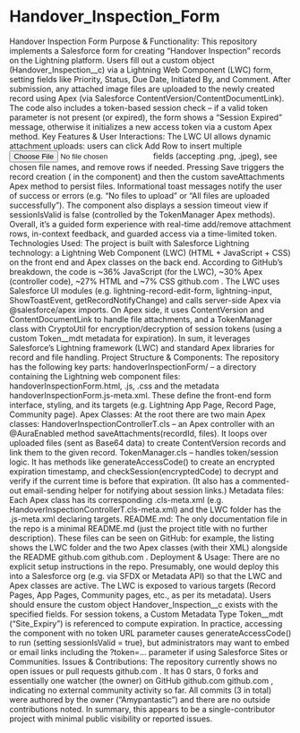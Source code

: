 # Handover_Inspection_Form

Handover Inspection Form
Purpose & Functionality: This repository implements a Salesforce form for creating “Handover Inspection” records on the Lightning platform. Users fill out a custom object (Handover_Inspection__c) via a Lightning Web Component (LWC) form, setting fields like Priority, Status, Due Date, Initiated By, and Comment. After submission, any attached image files are uploaded to the newly created record using Apex (via Salesforce ContentVersion/ContentDocumentLink). The code also includes a token-based session check – if a valid token parameter is not present (or expired), the form shows a “Session Expired” message, otherwise it initializes a new access token via a custom Apex method.
Key Features & User Interactions: The LWC UI allows dynamic attachment uploads: users can click Add Row to insert multiple <input type="file"> fields (accepting .png, .jpeg), see chosen file names, and remove rows if needed. Pressing Save triggers the record creation (<lightning-record-edit-form> in the component) and then the custom saveAttachments Apex method to persist files. Informational toast messages notify the user of success or errors (e.g. “No files to upload” or “All files are uploaded successfully”). The component also displays a session timeout view if sessionIsValid is false (controlled by the TokenManager Apex methods). Overall, it’s a guided form experience with real-time add/remove attachment rows, in-context feedback, and guarded access via a time-limited token.
Technologies Used: The project is built with Salesforce Lightning technology: a Lightning Web Component (LWC) (HTML + JavaScript + CSS) on the front end and Apex classes on the back end. According to GitHub’s breakdown, the code is ~36% JavaScript (for the LWC), ~30% Apex (controller code), ~27% HTML and ~7% CSS
github.com
. The LWC uses Salesforce UI modules (e.g. lightning-record-edit-form, lightning-input, ShowToastEvent, getRecordNotifyChange) and calls server-side Apex via @salesforce/apex imports. On Apex side, it uses ContentVersion and ContentDocumentLink to handle file attachments, and a TokenManager class with CryptoUtil for encryption/decryption of session tokens (using a custom Token__mdt metadata for expiration). In sum, it leverages Salesforce’s Lightning framework (LWC) and standard Apex libraries for record and file handling.
Project Structure & Components: The repository has the following key parts:
handoverInspectionForm/ – a directory containing the Lightning web component files: handoverInspectionForm.html, .js, .css and the metadata handoverInspectionForm.js-meta.xml. These define the front-end form interface, styling, and its targets (e.g. Lightning App Page, Record Page, Community page).
Apex Classes: At the root there are two main Apex classes:
HandoverInspectionControllerT.cls – an Apex controller with an @AuraEnabled method saveAttachments(recordId, files). It loops over uploaded files (sent as Base64 data) to create ContentVersion records and link them to the given record.
TokenManager.cls – handles token/session logic. It has methods like generateAccessCode() to create an encrypted expiration timestamp, and checkSession(encryptedCode) to decrypt and verify if the current time is before that expiration. (It also has a commented-out email-sending helper for notifying about session links.)
Metadata files: Each Apex class has its corresponding .cls-meta.xml (e.g. HandoverInspectionControllerT.cls-meta.xml) and the LWC folder has the .js-meta.xml declaring targets.
README.md: The only documentation file in the repo is a minimal README.md (just the project title with no further description).
These files can be seen on GitHub: for example, the listing shows the LWC folder and the two Apex classes (with their XML) alongside the README
github.com
github.com
.
Deployment & Usage: There are no explicit setup instructions in the repo. Presumably, one would deploy this into a Salesforce org (e.g. via SFDX or Metadata API) so that the LWC and Apex classes are active. The LWC is exposed to various targets (Record Pages, App Pages, Community pages, etc., as per its metadata). Users should ensure the custom object Handover_Inspection__c exists with the specified fields. For session tokens, a Custom Metadata Type Token__mdt (“Site_Expiry”) is referenced to compute expiration. In practice, accessing the component with no token URL parameter causes generateAccessCode() to run (setting sessionIsValid = true), but administrators may want to embed or email links including the ?token=... parameter if using Salesforce Sites or Communities.
Issues & Contributions: The repository currently shows no open issues or pull requests
github.com
. It has 0 stars, 0 forks and essentially one watcher (the owner) on GitHub
github.com
github.com
, indicating no external community activity so far. All commits (3 in total) were authored by the owner (“Amypantastic”) and there are no outside contributions noted. In summary, this appears to be a single-contributor project with minimal public visibility or reported issues.
